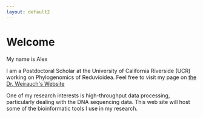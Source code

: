 ```yaml
---
layout: default2
---
```

# Welcome

My name is Alex

I am a Postdoctoral Scholar at the University of California Riverside (UCR) working on Phylogenomics of Reduvioidea. Feel free to visit my page on [the Dr. Weirauch's Website](https://heteroptera.ucr.edu/index.php/people/knyshov)

One of my research interests is high-throughput data processing, particularly dealing with the DNA sequencing data. This web site will host some of the bioinformatic tools I use in my research.

